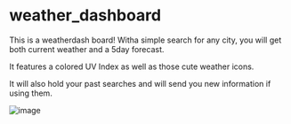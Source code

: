 # weather_dashboard

This is a weatherdash board! Witha simple search for any city, you will get both current weather and a 5day forecast.

It features a colored UV Index as well as those cute weather icons.  

It will also hold your past searches and will send you new information if using them.

![image](https://user-images.githubusercontent.com/77998885/112232173-1aaa6880-8c06-11eb-85c0-58b853310194.png)
